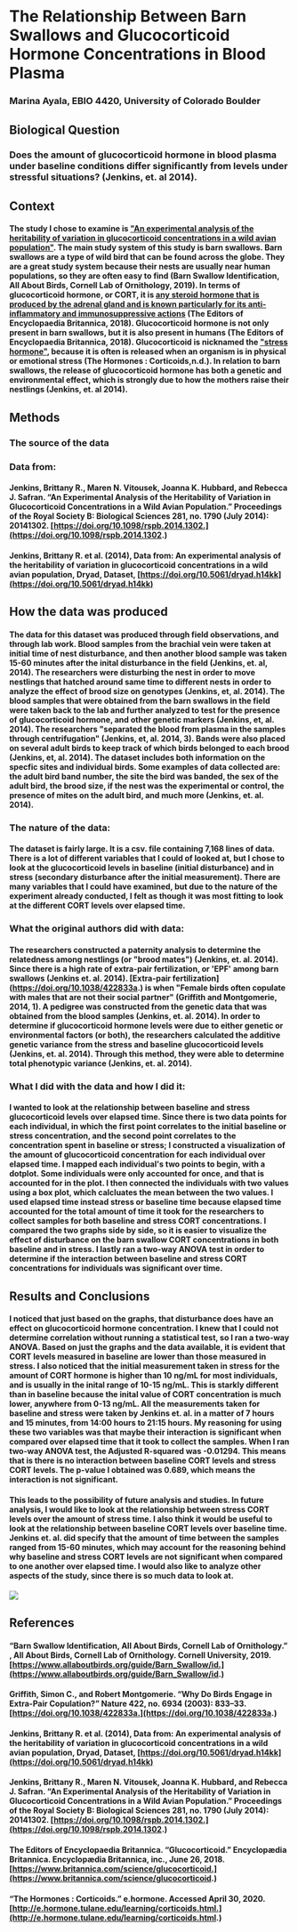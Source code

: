 # The Relationship Between Barn Swallows and Glucocorticoid Hormone Concentrations in Blood Plasma

### Marina Ayala, EBIO 4420, University of Colorado Boulder

## Biological Question
### Does the amount of glucocorticoid hormone in blood plasma under baseline conditions differ significantly from levels under stressful situations? (Jenkins, et. al 2014).

## Context
#### The study I chose to examine is ["An experimental analysis of the heritability of variation in glucocorticoid concentrations in a wild avian population"](https://royalsocietypublishing.org/doi/10.1098/rspb.2014.1302). The main study system of this study is barn swallows. Barn swallows are a type of wild bird that can be found across the globe. They are a great study system because their nests are usually near human populations, so they are often easy to find (Barn Swallow Identification, All About Birds, Cornell Lab of Ornithology, 2019). In terms of glucocorticoid hormone, or CORT, it is [any steroid hormone that is produced by the adrenal gland and is known particularly for its anti-inflammatory and immunosuppressive actions](https://www.britannica.com/science/glucocorticoid) (The Editors of Encyclopaedia Britannica, 2018). Glucocorticoid hormone is not only present in barn swallows, but it is also present in humans (The Editors of Encyclopaedia Britannica, 2018). Glucocorticoid is nicknamed the ["stress hormone"](http://e.hormone.tulane.edu/learning/corticoids.html), because it is often is released when an organism is in physical or emotional stress (The Hormones : Corticoids,n.d.). In relation to barn swallows, the release of glucocorticoid hormone has both a genetic and environmental effect, which is strongly due to how the mothers raise their nestlings (Jenkins, et. al 2014).

## Methods
### The source of the data
### Data from:
#### Jenkins, Brittany R., Maren N. Vitousek, Joanna K. Hubbard, and Rebecca J. Safran. “An Experimental Analysis of the Heritability of Variation in Glucocorticoid Concentrations in a Wild Avian Population.” Proceedings of the Royal Society B: Biological Sciences 281, no. 1790 (July 2014): 20141302. [https://doi.org/10.1098/rspb.2014.1302.](https://doi.org/10.1098/rspb.2014.1302.)
#### Jenkins, Brittany R. et al. (2014), Data from: An experimental analysis of the heritability of variation in glucocorticoid concentrations in a wild avian population, Dryad, Dataset, [https://doi.org/10.5061/dryad.h14kk](https://doi.org/10.5061/dryad.h14kk)

## How the data was produced
#### The data for this dataset was produced through field observations, and through lab work. Blood samples from the brachial vein were taken at initial time of nest disturbance, and then another blood sample was taken 15-60 minutes after the inital disturbance in the field (Jenkins, et. al, 2014). The researchers were disturbing the nest in order to move nestlings that hatched around same time to different nests in order to analyze the effect of brood size on genotypes (Jenkins, et, al. 2014). The blood samples that were obtained from the barn swallows in the field were taken back to the lab and further analyzed to test for the presence of glucocorticoid hormone, and other genetic markers (Jenkins, et, al. 2014). The researchers "separated the blood from plasma in the samples through centrifugation" (Jenkins, et, al. 2014, 3). Bands were also placed on several adult birds to keep track of which birds belonged to each brood (Jenkins, et, al. 2014). The dataset includes both information on the specfic sites and individual birds. Some examples of data collected are: the adult bird band number, the site the bird was banded, the sex of the adult bird, the brood size, if the nest was the experimental or control, the presence of mites on the adult bird, and much more (Jenkins, et. al. 2014).
### The nature of the data:
#### The dataset is fairly large. It is a csv. file containing 7,168 lines of data. There is a lot of different variables that I could of looked at, but I chose to look at the glucocorticoid levels in baseline (initial disturbance) and in stress (secondary disturbance after the initial measurement). There are many variables that I could have examined, but due to the nature of the experiment already conducted, I felt as though it was most fitting to look at the different CORT levels over elapsed time.
### What the original authors did with data:
#### The researchers constructed a paternity analysis to determine the relatedness among nestlings (or "brood mates") (Jenkins, et. al. 2014). Since there is a high rate of extra-pair fertilization, or 'EPF' among barn swallows (Jenkins et. al. 2014). [Extra-pair fertilization] (https://doi.org/10.1038/422833a.) is when "Female birds often copulate with males that are not their social partner" (Griffith and Montgomerie, 2014, 1). A pedigree was constructed from the genetic data that was obtained from the blood samples (Jenkins, et. al. 2014).  In order to determine if glucocorticoid hormone levels were due to either genetic or environmental factors (or both), the researchers calculated the additive genetic variance from the stress and baseline glucocorticoid levels (Jenkins, et. al. 2014). Through this method, they were able to determine total phenotypic variance (Jenkins, et. al. 2014).
### What I did with the data and how I did it:
#### I wanted to look at the relationship between baseline and stress glucocorticoid levels over elapsed time. Since there is two data points for each individual, in which the first point correlates to the initial baseline or stress concentration, and the second point correlates to the concentration spent in baseline or stress; I constructed a visualization of the amount of glucocorticoid concentration for each individual over elapsed time. I mapped each individual's two points to begin, with a dotplot. Some individuals were only accounted for once, and that is accounted for in the plot. I then connected the individuals with two values using a box plot, which calcluates the mean between the two values. I used elapsed time instead stress or baseline time because elapsed time accounted for the total amount of time it took for the researchers to collect samples for both baseline and stress CORT concentrations. I compared the two graphs side by side, so it is easier to visualize the effect of disturbance on the barn swallow CORT concentrations in both baseline and in stress. I lastly ran a two-way ANOVA test in order to determine if the interaction between baseline and stress CORT concentrations for individuals was significant over time.

## Results and Conclusions
#### I noticed that just based on the graphs, that disturbance does have an effect on glucocorticoid hormone concentration. I knew that I could not determine correlation without running a statistical test, so I ran a two-way ANOVA. Based on just the graphs and the data available, it is evident that CORT levels measured in baseline are lower than those measured in stress. I also noticed that the initial measurement taken in stress for the amount of CORT hormone is higher than 10 ng/mL for most individuals, and is usually in the inital range of 10-15 ng/mL. This is starkly different than in baseline because the inital value of CORT concentration is much lower, anywhere from 0-13 ng/mL. All the measurements taken for baseline and stress were taken by Jenkins et. al. in a matter of 7 hours and 15 minutes, from 14:00 hours to 21:15 hours. My reasoning for using these two variables was that maybe their interaction is significant when compared over elapsed time that it took to collect the samples. When I ran two-way ANOVA test, the Adjusted R-squared was -0.01294. This means that is there is no interaction between baseline CORT levels and stress CORT levels. The p-value I obtained was 0.689, which means the interaction is not significant.
#### This leads to the possibility of future analysis and studies. In future analysis, I would like to look at the relationship between stress CORT levels over the amount of stress time. I also think it would be useful to look at the relationship between baseline CORT levels over baseline time. Jenkins et. al. did specify that the amount of time between the samples ranged from 15-60 minutes, which may account for the reasoning behind why baseline and stress CORT levels are not significant when compared  to one another over elapsed time. I would also like to analyze other aspects of the study, since there is so much data to look at.
<image src ="Final_Plot.png"/>


## References
#### “Barn Swallow Identification, All About Birds, Cornell Lab of Ornithology.” , All About Birds, Cornell Lab of Ornithology. Cornell University, 2019. [https://www.allaboutbirds.org/guide/Barn_Swallow/id.](https://www.allaboutbirds.org/guide/Barn_Swallow/id.)
#### Griffith, Simon C., and Robert Montgomerie. “Why Do Birds Engage in Extra-Pair Copulation?” Nature 422, no. 6934 (2003): 833–33. [https://doi.org/10.1038/422833a.](https://doi.org/10.1038/422833a.)
#### Jenkins, Brittany R. et al. (2014), Data from: An experimental analysis of the heritability of variation in glucocorticoid concentrations in a wild avian population, Dryad, Dataset, [https://doi.org/10.5061/dryad.h14kk](https://doi.org/10.5061/dryad.h14kk)
#### Jenkins, Brittany R., Maren N. Vitousek, Joanna K. Hubbard, and Rebecca J. Safran. “An Experimental Analysis of the Heritability of Variation in Glucocorticoid Concentrations in a Wild Avian Population.” Proceedings of the Royal Society B: Biological Sciences 281, no. 1790 (July 2014): 20141302. [https://doi.org/10.1098/rspb.2014.1302.](https://doi.org/10.1098/rspb.2014.1302.)
#### The Editors of Encyclopaedia Britannica. “Glucocorticoid.” Encyclopædia Britannica. Encyclopædia Britannica, inc., June 26, 2018. [https://www.britannica.com/science/glucocorticoid.](https://www.britannica.com/science/glucocorticoid.)
#### “The Hormones : Corticoids.” e.hormone. Accessed April 30, 2020. [http://e.hormone.tulane.edu/learning/corticoids.html.](http://e.hormone.tulane.edu/learning/corticoids.html.)

